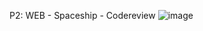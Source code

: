 P2: WEB - Spaceship - Codereview
![image](https://user-images.githubusercontent.com/69724530/212468891-648bd96a-f268-4381-97a6-47d002d52418.png)
